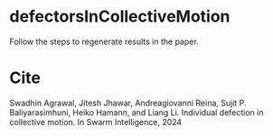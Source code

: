 # defectorsInCollectiveMotion

Follow the steps to regenerate results in the paper.

# Cite

Swadhin Agrawal, Jitesh Jhawar, Andreagiovanni Reina, Sujit P. Baliyarasimhuni, Heiko Hamann, and Liang
Li. Individual defection in collective motion. In Swarm Intelligence, 2024
